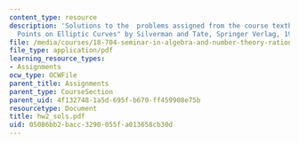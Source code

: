 ```yaml
---
content_type: resource
description: 'Solutions to the  problems assigned from the course textbook: "Rational
  Points on Elliptic Curves" by Silverman and Tate, Springer Verlag, 1992.'
file: /media/courses/18-704-seminar-in-algebra-and-number-theory-rational-points-on-elliptic-curves-fall-2004/05086bb2bacc3290055fa013658cb30d_hw2_sols.pdf
file_type: application/pdf
learning_resource_types:
- Assignments
ocw_type: OCWFile
parent_title: Assignments
parent_type: CourseSection
parent_uid: 4f132748-1a5d-695f-b670-ff459908e75b
resourcetype: Document
title: hw2_sols.pdf
uid: 05086bb2-bacc-3290-055f-a013658cb30d
---
```

